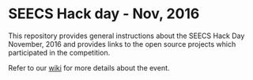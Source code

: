 # SEECS Hack day - Nov, 2016

This repository provides general instructions about the SEECS Hack Day November, 2016 and provides links to the open source projects which participated in the competition.

Refer to our [wiki](https://github.com/seecsos/HackDay-Nov2016/wiki) for more details about the event.
